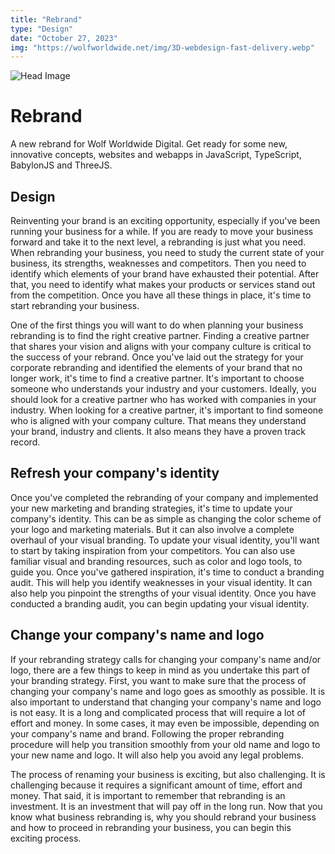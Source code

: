 ```yaml
---
title: "Rebrand"
type: "Design"
date: "October 27, 2023"
img: "https://wolfworldwide.net/img/3D-webdesign-fast-delivery.webp"
---
```


![Head Image](https://wolfworldwide.net/img/3D-webdesign-fast-delivery.webp)

# Rebrand

A new rebrand for Wolf Worldwide Digital.
Get ready for some new, innovative concepts, websites and webapps in JavaScript, TypeScript, BabylonJS and ThreeJS.

## Design

Reinventing your brand is an exciting opportunity, especially if you've been running your business for a while. If you are ready to move your business forward and take it to the next level, a rebranding is just what you need. When rebranding your business, you need to study the current state of your business, its strengths, weaknesses and competitors. Then you need to identify which elements of your brand have exhausted their potential. After that, you need to identify what makes your products or services stand out from the competition. Once you have all these things in place, it's time to start rebranding your business.

One of the first things you will want to do when planning your business rebranding is to find the right creative partner. Finding a creative partner that shares your vision and aligns with your company culture is critical to the success of your rebrand. Once you've laid out the strategy for your corporate rebranding and identified the elements of your brand that no longer work, it's time to find a creative partner. It's important to choose someone who understands your industry and your customers. Ideally, you should look for a creative partner who has worked with companies in your industry. When looking for a creative partner, it's important to find someone who is aligned with your company culture. That means they understand your brand, industry and clients. It also means they have a proven track record. 

## Refresh your company's identity
Once you've completed the rebranding of your company and implemented your new marketing and branding strategies, it's time to update your company's identity. This can be as simple as changing the color scheme of your logo and marketing materials. But it can also involve a complete overhaul of your visual branding. To update your visual identity, you'll want to start by taking inspiration from your competitors. You can also use familiar visual and branding resources, such as color and logo tools, to guide you. Once you've gathered inspiration, it's time to conduct a branding audit. This will help you identify weaknesses in your visual identity. It can also help you pinpoint the strengths of your visual identity. Once you have conducted a branding audit, you can begin updating your visual identity.

## Change your company's name and logo

If your rebranding strategy calls for changing your company's name and/or logo, there are a few things to keep in mind as you undertake this part of your branding strategy. First, you want to make sure that the process of changing your company's name and logo goes as smoothly as possible. It is also important to understand that changing your company's name and logo is not easy. It is a long and complicated process that will require a lot of effort and money. In some cases, it may even be impossible, depending on your company's name and brand. Following the proper rebranding procedure will help you transition smoothly from your old name and logo to your new name and logo. It will also help you avoid any legal problems.

The process of renaming your business is exciting, but also challenging. It is challenging because it requires a significant amount of time, effort and money. That said, it is important to remember that rebranding is an investment. It is an investment that will pay off in the long run. Now that you know what business rebranding is, why you should rebrand your business and how to proceed in rebranding your business, you can begin this exciting process.

